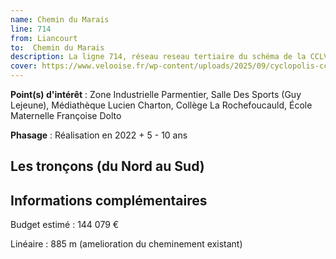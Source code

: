 ```yaml
---
name: Chemin du Marais
line: 714
from: Liancourt
to:  Chemin du Marais 
description: La ligne 714, réseau reseau tertiaire du schéma de la CCLVD (tronçon 114) concerne Liancourt - Chemin du Marais
cover: https://www.velooise.fr/wp-content/uploads/2025/09/cyclopolis-cclvd-114.jpg
---
```


**Point(s) d'intérêt** : Zone Industrielle Parmentier, Salle Des Sports (Guy Lejeune), Médiathèque Lucien Charton, Collège La Rochefoucauld, École Maternelle Françoise Dolto

**Phasage** : Réalisation en 2022 + 5 - 10 ans

## Les tronçons (du Nord au Sud)

## Informations complémentaires

Budget estimé :  144 079 € 

Linéaire : 885 m (amelioration du cheminement existant)

